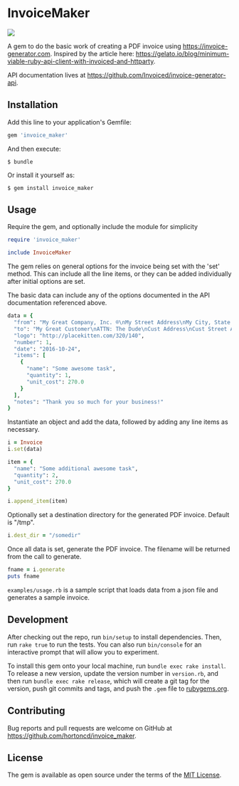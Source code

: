 # InvoiceMaker

![](https://github.com/hortoncd/invoice_maker/workflows/Ruby/badge.svg)

A gem to do the basic work of creating a PDF invoice using https://invoice-generator.com.  Inspired by
the article here:
https://gelato.io/blog/minimum-viable-ruby-api-client-with-invoiced-and-httparty.

API documentation lives at https://github.com/Invoiced/invoice-generator-api.

## Installation

Add this line to your application's Gemfile:

```ruby
gem 'invoice_maker'
```

And then execute:

    $ bundle

Or install it yourself as:

    $ gem install invoice_maker

## Usage

Require the gem, and optionally include the module for simplicity
```ruby
require 'invoice_maker'

include InvoiceMaker
```

The gem relies on general options for the invoice being set with the 'set' method.  This can include all the line items, or they can be added individually after initial options are set.

The basic data can include any of the options documented in the API documentation referenced above.

```ruby
data = {
  "from": "My Great Company, Inc. ®\nMy Street Address\nMy City, State 00000",
  "to": "My Great Customer\nATTN: The Dude\nCust Address\nCust Street Address\nCust City, State 11111",
  "logo": "http://placekitten.com/320/140",
  "number": 1,
  "date": "2016-10-24",
  "items": [
    {
      "name": "Some awesome task",
      "quantity": 1,
      "unit_cost": 270.0
    }
  ],
  "notes": "Thank you so much for your business!"
}
```

Instantiate an object and add the data, followed by adding any line items as necessary.
```ruby
i = Invoice
i.set(data)

item = {
  "name": "Some additional awesome task",
  "quantity": 2,
  "unit_cost": 270.0
}

i.append_item(item)
```
Optionally set a destination directory for the generated PDF invoice.  Default is "/tmp".
```ruby
i.dest_dir = "/somedir"
```

Once all data is set, generate the PDF invoice.  The filename will be returned from the call to generate.
```ruby
fname = i.generate
puts fname
```

`examples/usage.rb` is a sample script that loads data from a json file and generates a sample invoice.

## Development

After checking out the repo, run `bin/setup` to install dependencies. Then, run `rake true` to run the tests. You can also run `bin/console` for an interactive prompt that will allow you to experiment.

To install this gem onto your local machine, run `bundle exec rake install`. To release a new version, update the version number in `version.rb`, and then run `bundle exec rake release`, which will create a git tag for the version, push git commits and tags, and push the `.gem` file to [rubygems.org](https://rubygems.org).

## Contributing

Bug reports and pull requests are welcome on GitHub at https://github.com/hortoncd/invoice_maker.

## License

The gem is available as open source under the terms of the [MIT License](http://opensource.org/licenses/MIT).
